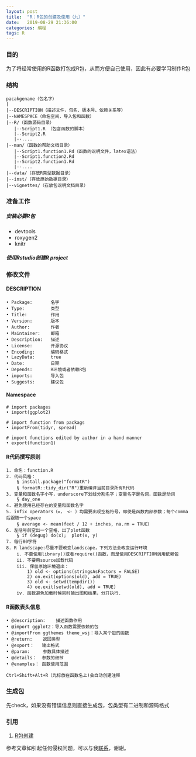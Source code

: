 ```yaml
---
layout: post
title:  "R：R包的创建及使用（九）"
date:   2019-08-29 21:36:00
categories: 编程
tags: R
---
```




### 目的

为了将经常使用的R函数打包成R包，从而方便自己使用，因此有必要学习制作R包

### 结构

```
pacakgename（包名字）
|
|--DESCRIPTION（描述文件，包名、版本号、依赖关系等）
|--NAMESPACE（命名空间，导入包和函数）
|--R/（函数源码目录）
   |--Script1.R （包含函数的脚本）
   |--Script2.R
   |--....
|--man/（函数的帮助文档目录）
   |--Script1.function1.Rd（函数的说明文件，latex语法）
   |--Script1.function2.Rd
   |--Script2.function1.Rd 
   |--....
|--data/（存放R类型数据目录）
|--inst/（存放原始数据目录）
|--vignettes/（存放包说明文档目录）
```

 <!-- more -->

### 准备工作 

##### 安装必要R包

- devtools
- roxygen2
- knitr

##### 使用Rstudio创建R project

### 修改文件

#### DESCRIPTION

```
• Package:       名字   
• Type:          类型
• Title:         作用
• Version:       版本
• Author:        作者
• Maintainer:    邮箱
• Description:   描述
• License:       开源协议
• Encoding:      编码格式
• LazyData:      true     
• Date:          日期
• Depends:       R环境或者依赖R包
• imports:       导入包
• Suggests:      建议包
```

#### Namespace

```
# import packages
• import(ggplot2) 

# import function from packags
• importFrom(tidyr, spread)

# import functions edited by author in a hand manner
• export(function1)
```



#### R代码撰写原则

```
1. 命名：function.R
2. 代码风格：
	§ install.package("formatR")
	§ formatR::tidy_dir("R")重新编译当前目录所有R代码
3. 变量和函数名字小写，underscore下划线分割名字；变量名字是名词，函数是动词
	§ day_one
4. 避免使用已经存在的变量和函数名字
5. infix operators（=， <- ）均需要出现空格符号，即使是函数内部参数；每个comma后跟随一个space
	§ average <- mean(feet / 12 + inches, na.rm = TRUE）
6. 左括号前空出一个空格，出了plot函数
	§ if (degug) do(x);  plot(x, y)
7. 每行80字符
8. R landscape:尽量不要改变landscape，下列方法会改变运行环境
	i. 不要使用library()或者require()函数，而是使用DESCRIPTION调用依赖包
	ii. 不要用source加载代码
	iii. 保留原始环境退出：
		1) old <- options(stringsAsFactors = FALSE)
		2) on.exit(options(old), add = TRUE)
		3) old <- setwd(tempdir())
		4) oe.exit(setwd(old), add = TRUE)
    iv. 函数避免加载时候同时输出图和结果，分开执行.
```

#### R函数表头信息

```
• @description:    描述函数作用
• @import ggplot2：导入函数需要依赖的包
• @importFrom ggthemes theme_wsj：导入某个包的函数
• @return:    返回类型
• @export：   输出格式
• @param:     参数具体描述
• @details：  参数的细节
• @examples： 函数使用范围

Ctrl+Shift+Alt+R（光标放在函数名上)会自动创建注释
```

### 生成包

先check，如果没有错误信息则直接生成包，包类型有二进制和源码格式

### 引用

1. [R包创建](http://r-pkgs.had.co.nz/intro.html)


参考文章如引起任何侵权问题，可以与我[联系](https://github.com/HuaZou/)，谢谢。